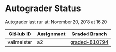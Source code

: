 # Autograder Status
Autograder last run at: November 20, 2018 at 16:20

| GitHub ID | Assignment | Graded Branch |
|-----------|------------|---------------|
| vallmeister | a2 | [graded-810794](https://github.com/Fall2018COMP401-001/a2-vallmeister/tree/graded-810794) | 
